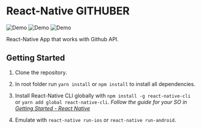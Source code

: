 # React-Native GITHUBER

![Demo](<https://i.imgur.com/PjYwSK5.png](https://i.imgur.com/PjYwSK5.png)>)
![Demo](<https://i.imgur.com/5MKGTYg.png](https://i.imgur.com/5MKGTYg.png)>)
![Demo](<https://i.imgur.com/rw7btNe.png](https://i.imgur.com/rw7btNe.png)>)

React-Native App that works with Github API.

## Getting Started

1. Clone the repository.

2. In root folder run `yarn install` or `npm install` to install all dependencies.

3. Install React-Native CLI globally with `npm install -g react-native-cli` or `yarn add global react-native-cli`.
   _Follow the guide for your SO in [Getting Started - React Native](https://facebook.github.io/react-native/docs/getting-started)_

4. Emulate with `react-native run-ios` or `react-native run-android`.
